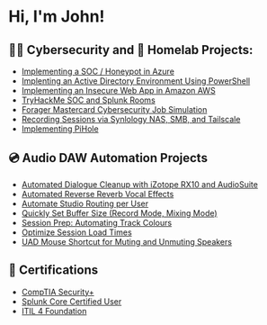 <h1>Hi, I'm John!</h1>

<h2>👨‍💻 Cybersecurity and 🛜 Homelab Projects:</h2>

  - [Implementing a SOC / Honeypot in Azure](https://github.com/johnalvarogarcia/azuresoc)
  - [Implenting an Active Directory Environment Using PowerShell](https://github.com/johnalvarogarcia/activedirectory)
  - [Implementing an Insecure Web App in Amazon AWS](https://github.com/johnalvarogarcia/juiceshop/tree/main)
  - [TryHackMe SOC and Splunk Rooms](https://github.com/johnalvarogarcia/tryhackme/tree/main)
  - [Forager Mastercard Cybersecurity Job Simulation](https://github.com/johnalvarogarcia/mastercard)
  - [Recording Sessions via Synlology NAS, SMB, and Tailscale](https://github.com/johnalvarogarcia/smb)
  - [Implementing PiHole](https://github.com/johnalvarogarcia/pihole)

<h2>💿 Audio DAW Automation Projects</h2>

- [Automated Dialogue Cleanup with iZotope RX10 and AudioSuite](https://github.com/johnalvarogarcia/rx10)
- [Automated Reverse Reverb Vocal Effects](https://github.com/johnalvarogarcia/vocalfx)
- [Automate Studio Routing per User](https://github.com/johnalvarogarcia/uad)
- [Quickly Set Buffer Size (Record Mode, Mixing Mode)](https://github.com/johnalvarogarcia/buffersize)
- [Session Prep: Automating Track Colours](https://github.com/johnalvarogarcia/trackcolours)
- [Optimize Session Load Times](https://github.com/johnalvarogarcia/sessionload)
- [UAD Mouse Shortcut for Muting and Unmuting Speakers](https://github.com/johnalvarogarcia/mute)


<h2>📑 Certifications</h2>

- [CompTIA Security+](https://www.comptia.org/certifications/security)
- [Splunk Core Certified User](https://www.splunk.com/en_us/training/certification-track/splunk-core-certified-user.html)
- [ITIL 4 Foundation](https://www.axelos.com/certifications/itil-service-management/itil-4-foundation/)
